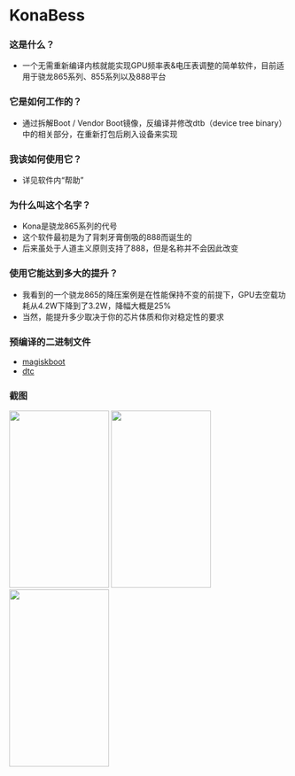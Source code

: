 # KonaBess

### 这是什么？

- 一个无需重新编译内核就能实现GPU频率表&电压表调整的简单软件，目前适用于骁龙865系列、855系列以及888平台

### 它是如何工作的？

- 通过拆解Boot / Vendor Boot镜像，反编译并修改dtb（device tree binary）中的相关部分，在重新打包后刷入设备来实现

### 我该如何使用它？

- 详见软件内“帮助”

### 为什么叫这个名字？

- Kona是骁龙865系列的代号
- 这个软件最初是为了背刺牙膏倒吸的888而诞生的
- 后来虽处于人道主义原则支持了888，但是名称并不会因此改变

### 使用它能达到多大的提升？

- 我看到的一个骁龙865的降压案例是在性能保持不变的前提下，GPU去空载功耗从4.2W下降到了3.2W，降幅大概是25%
- 当然，能提升多少取决于你的芯片体质和你对稳定性的要求

### 预编译的二进制文件

- [magiskboot](https://github.com/topjohnwu/Magisk)
- [dtc](https://github.com/xzr467706992/dtc-aosp/tree/standalone)

### 截图
<img src="https://raw.githubusercontent.com/xzr467706992/KonaBess/master/screenshots/ss1.jpg" width="180" height="320" /> <img src="https://raw.githubusercontent.com/xzr467706992/KonaBess/master/screenshots/ss2.jpg" width="180" height="320" /> <img src="https://raw.githubusercontent.com/xzr467706992/KonaBess/master/screenshots/ss3.jpg" width="180" height="320" /> 
